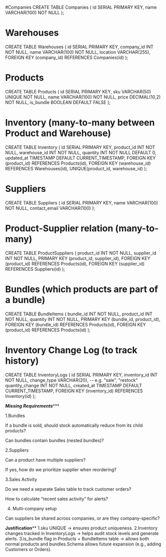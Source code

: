 #Companies
CREATE TABLE Companies (
    id SERIAL PRIMARY KEY,
    name VARCHAR(100) NOT NULL
);

# Warehouses
CREATE TABLE Warehouses (
    id SERIAL PRIMARY KEY,
    company_id INT NOT NULL,
    name VARCHAR(100) NOT NULL,
    location VARCHAR(255),
    FOREIGN KEY (company_id) REFERENCES Companies(id)
);

# Products
CREATE TABLE Products (
    id SERIAL PRIMARY KEY,
    sku VARCHAR(50) UNIQUE NOT NULL,
    name VARCHAR(100) NOT NULL,
    price DECIMAL(10,2) NOT NULL,
    is_bundle BOOLEAN DEFAULT FALSE
);

# Inventory (many-to-many between Product and Warehouse)
CREATE TABLE Inventory (
    id SERIAL PRIMARY KEY,
    product_id INT NOT NULL,
    warehouse_id INT NOT NULL,
    quantity INT NOT NULL DEFAULT 0,
    updated_at TIMESTAMP DEFAULT CURRENT_TIMESTAMP,
    FOREIGN KEY (product_id) REFERENCES Products(id),
    FOREIGN KEY (warehouse_id) REFERENCES Warehouses(id),
    UNIQUE(product_id, warehouse_id)
);

# Suppliers
CREATE TABLE Suppliers (
    id SERIAL PRIMARY KEY,
    name VARCHAR(100) NOT NULL,
    contact_email VARCHAR(100)
);

# Product-Supplier relation (many-to-many)
CREATE TABLE ProductSuppliers (
    product_id INT NOT NULL,
    supplier_id INT NOT NULL,
    PRIMARY KEY (product_id, supplier_id),
    FOREIGN KEY (product_id) REFERENCES Products(id),
    FOREIGN KEY (supplier_id) REFERENCES Suppliers(id)
);

# Bundles (which products are part of a bundle)
CREATE TABLE BundleItems (
    bundle_id INT NOT NULL,
    product_id INT NOT NULL,
    quantity INT NOT NULL,
    PRIMARY KEY (bundle_id, product_id),
    FOREIGN KEY (bundle_id) REFERENCES Products(id),
    FOREIGN KEY (product_id) REFERENCES Products(id)
);

# Inventory Change Log (to track history)
CREATE TABLE InventoryLogs (
    id SERIAL PRIMARY KEY,
    inventory_id INT NOT NULL,
    change_type VARCHAR(20), -- e.g. "sale", "restock"
    quantity_change INT NOT NULL,
    created_at TIMESTAMP DEFAULT CURRENT_TIMESTAMP,
    FOREIGN KEY (inventory_id) REFERENCES Inventory(id)
);

*******************Missing Requirements**********************

1.Bundles

If a bundle is sold, should stock automatically reduce from its child products?

Can bundles contain bundles (nested bundles)?

2.Suppliers

Can a product have multiple suppliers?

If yes, how do we prioritize supplier when reordering?

3.Sales Activity

Do we need a separate Sales table to track customer orders?

How to calculate “recent sales activity” for alerts?

4. Multi-company setup

Can suppliers be shared across companies, or are they company-specific?

**************************Justification****************************
1.sku UNIQUE → ensures product uniqueness.
2.Inventory changes tracked in InventoryLogs → helps audit stock levels and generate alerts.
3.is_bundle flag in Products + BundleItems table → allows both normal products and bundles.Schema allows future expansion (e.g., adding Customers or Orders).
